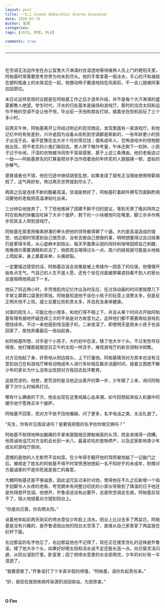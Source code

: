 ```yaml
---
layout: post
title: 一七二（Leone Abbacchio/ Giorno Giovanna）
date: 2020-07-15
Author: 壹澗
categories: 
tags: [JOJO, 茶茸, MLA]

comments: true
--- 
```


***

<br/>

在空调无法运作坐在办公室里大汗淋漓衬衣湿透地等待维修人员上门的艳阳天里，阿帕基时常需要思考世界为何未到尽头。他的手里拿着一瓶冰水，手心的汗和凝结在塑料瓶身上的水珠混在一起，他挪动椅子霸道地挡在风扇前，不一会儿就被同事拉回原位。

末日论这样悲观的议题是在阿帕基工作之后才逐年升级，并不是每个大汗淋漓的盛夏都教人绝望。学生时代，汗水的归处基本是操场和游戏厅，那时的当空太阳和运作不畅的空调不会让他不悦，毕业前一天他和朋友打球，接着坐在街机前玩了三个多小时。

前两天午休，阿帕基离开公司经过附近的百货商店，发现里面有一家游戏厅。和他记忆中的有些差别，兴许是因为设备从街机到空调都是崭新的，一些年龄更小的孩子出没于此，毫不犹豫花去大半个月的零花钱；偶有成年人，恐怖游戏中的怪物那般出现，把不老实的小鬼们揪回去。男人停下略作考量，午休还剩下一刻钟，小孩子过于吵闹，汗湿的衣物被冷风吹干容易感冒，基于上述三条理由，他的老板逃过一劫——阿帕基原先的打算是把对手当作捏着他的年终奖的人狠狠揍一顿，虚拟的亦解气。

感冒或者也不错，他在归途中继续胡思乱想，如果发烧了就有正当理由使用带薪病假了，运气再好些，熬过两天世界就到尽头了。

两周之后是连续不断的酷暑高温，空调是修好了，阿帕基盯着邮件撰写页面斟酌用词要他的老板把高温津贴吐出来。

三分钟后他放弃了，下了班他推掉了团建不醉不归的提议，等到天黑了晚风阵阵之时在街角的快餐店吃掉了大半个披萨，剩下的一小块被他叼在嘴里，脚三步并作两步将其主人带到游戏厅。

阿帕基在那里用像素拼凑的拳头把他的领导都得罪了个遍。大约是高温造成的错觉，他近期时常感到自己很荒谬，没有去做自己想做的事，明明想要得过且过结果仍是累得半死，从心底麻木到指尖，每天早晨靠尖锐的闹铃和咖啡因把自己刺醒，夜晚偶尔需要酒精和尼古丁，倘若周五喝得过头一点，周六的结局就可能是从地板上爬起来，身上裹着床单，头痛欲裂。

一定要描述感受的话，阿帕基应该会说像是被上帝揉作一团丢了的垃圾。他慢慢开始有点生气，气自己的人生不遂人愿，还有个坐在对面被屏幕遮挡看不到人的家伙总是阻碍他挑战下一关。

他玩了将近两小时，手凭借肌肉记忆作出及时反应，在过场动画的时间里按摩几下手掌又算算口袋里的零钱。阿帕基知道他不该在小孩子的玩意上消费太多，但是反正明天他不上班，威士忌要比街机贵太多，并且危及身体健康。

对面的陌生人，可能比他小很多，和他打得不相上下，并且从某个时间点开始阿帕基有理有据地怀疑连续三次的平局是对方故意为之。这样他们都不需要再给游戏机喂钱续命，不过一来他感到怪没面子的，二来夜深了，即使明天是周末小孩子也该回家了，故他弃置最后一局站起身。

如阿帕基所想，对手是个小孩子，大约初中在读，矮了他大半个头，不过发色夺目得很，他打赌那就跟翌日正午的太阳一样烫手，难怪游戏厅的新空调制冷频繁。

对方见他起了身，好奇地从侧边探头，上下打量他。阿帕基猜测对方原本也没有注意到自己在和游戏厅稀有动物成年人进行多轮相互厮杀消磨时间，接着又困惑不解少年的家长为什么没有出现把对方拖回去批评教育。

这挺荒谬的，他想，更荒谬的是当他迈出离开的第一步，少年跟了上来，询问阿帕基下次什么时候再打过。

哪有什么确凿的下次，他会出现在这里纯属心血来潮，如今回想起来投入机器中的硬币他宁愿再买半个披萨。

阿帕基不回答，而对方不依不饶地僭越，问了更多，名字电话之类，太没礼貌了。

“先生，你有听见我说话吗？是要我把我的名字给你做交换吗？”

阿帕基不耐烦地伸出酸痛的手掌来狠狠按压罪魁祸首的头顶，把金发揉得一团糟。他真诚地诅咒对方没机会长到一米八，最喜欢吃的食物停产，以及这家影响青少年成长的游戏厅倒闭。

遗憾的是他的人生断然不会如意。在少年得手翻开他的驾照被他敲了一记脑门之后，被顺走了姓名的阿帕基不得不时常愤懑地想起一名不知好歹的未成年，附赠对方最诚挚的不是你死就是我亡的毒誓。

大概阿帕基还是不够诚恳，因此诅咒反过来针对他，使得他在不久之后新增一个指手划脚令人头疼的老板，考完期末有闲整日叨扰的小家伙导致到了降温的日子他还是热得想开空调。他想开，乔鲁诺说没有必要开，总是吹空调会生病，阿帕基反驳不了，恼火地提着对方摆到阳台上。

“你是向日葵，你去晒太阳。”

说着他举起前两天刚买的喷水壶往少年脸上浇水。阳台上比过去多了两盆花，阿帕基是没有兴趣的，是乔鲁诺指出他的阳台太空荡了，直接从自己家里拿了两盆放在栏杆下面。

左边那盆的名字他忘了，右边那盆他也不记得了，现在正在接受洗礼的这株是乔鲁诺，矮了他大半个头，如果好好晒太阳和浇水说不定还能长高一点。向日葵灵活闪避，从阳台溜到厅里，卧室里；园丁把喷水壶里的水全部用完，少年的衬衫有一半湿透了。

“我要感冒了。”乔鲁诺打了个半真半假的喷嚏，“阿帕基，请你负起责任来。”

“好，我现在就把疾病传染源扔进回收站，为民除害。”

<br/>

**O Fim**